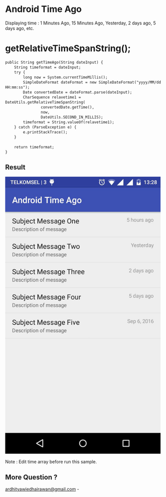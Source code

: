 Android Time Ago
==============================
Displaying time : 
1 Minutes Ago, 15 Minutes Ago, Yesterday, 2 days ago, 5 days ago, etc.

getRelativeTimeSpanString();
==============================
```
public String getTimeAgo(String dateInput) {
    String timeformat = dateInput;
    try {
        long now = System.currentTimeMillis();
        SimpleDateFormat dateFormat = new SimpleDateFormat("yyyy/MM/dd HH:mm:ss");
        Date convertedDate = dateFormat.parse(dateInput);
        CharSequence relavetime1 = DateUtils.getRelativeTimeSpanString(
                convertedDate.getTime(),
                now,
                DateUtils.SECOND_IN_MILLIS);
        timeformat = String.valueOf(relavetime1);
    } catch (ParseException e) {
        e.printStackTrace();
    }

    return timeformat;
}
```

Result
--------------
<img src="screenshotapp.png" width="500"/>


Note : Edit time array before run this sample.


More Question ?
--------------
ardhityawiedhairawan@gmail.com  -
